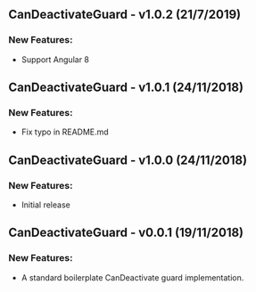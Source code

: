 ## CanDeactivateGuard - v1.0.2 (21/7/2019)

### New Features:

* Support Angular 8

## CanDeactivateGuard - v1.0.1 (24/11/2018)

### New Features:

* Fix typo in README.md

## CanDeactivateGuard - v1.0.0 (24/11/2018)

### New Features:

* Initial release

## CanDeactivateGuard - v0.0.1 (19/11/2018)

### New Features:

* A standard boilerplate CanDeactivate guard implementation.

